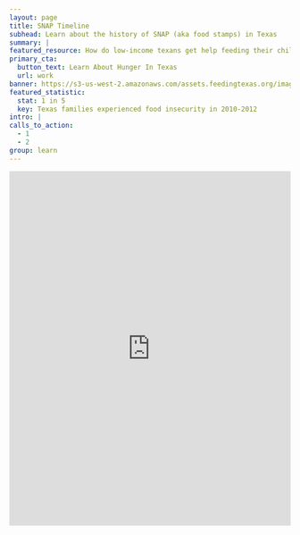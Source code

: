 ```yaml
---
layout: page
title: SNAP Timeline
subhead: Learn about the history of SNAP (aka food stamps) in Texas
summary: |
featured_resource: How do low-income texans get help feeding their children?
primary_cta:
  button_text: Learn About Hunger In Texas
  url: work
banner: https://s3-us-west-2.amazonaws.com/assets.feedingtexas.org/images/posts/food-insecurity.jpg
featured_statistic:
  stat: 1 in 5
  key: Texas families experienced food insecurity in 2010-2012
intro: |
calls_to_action:
  - 1
  - 2
group: learn
---
```

<iframe src="http://cdn.knightlab.com/libs/timeline/latest/embed/index.html?source=0AqYrFZOhs5HLdGo4a1dXSmdocS1ORC1DY0FWaTNYVWc&font=Bevan-PotanoSans&maptype=toner&lang=en&height=650" height="635" width="100%" frameborder="0"></iframe>
